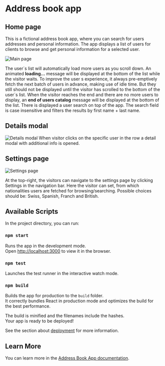 
# Address book app

## Home page
This is a fictional address book app, where you can search for users addresses and
personal information. The app displays a list of users for clients to browse and get
personal information for a selected user.

![Main page](https://panglat.github.io/code-challenge-address-book-app/images/home-page.png "Main page")

The user´s list will automatically load more users as you scroll down. An animated **loading...** message will be displayed at the bottom of the list while the visitor waits.
To improve the user s experience, it always pre-emptively fetch the next batch of
users in advance, making use of idle time. But they still should not be displayed until the
visitor has scrolled to the bottom of the user´s list.
When the visitor reaches the end and there are no more users to display, an **end of users catalog** message will be displayed at the bottom of the list.
There is displayed a user search on top of the app. The search field is case insensitive and filters the results by first name + last name.

## Details modal
![Details modal](https://panglat.github.io/code-challenge-address-book-app/images/home-page-modal.png "Details modal")
When visitor clicks on the specific user in the row a detail modal with additional info is opened.

## Settings page
![Settings page](https://panglat.github.io/code-challenge-address-book-app/images/settings.png "Settings page")

At the top-right, the visitors can navigate to the settings page by clicking Settings in the navigation bar.
Here the visitor can set, from which nationalities users are fetched for browsing/searching. Possible choices should be: Swiss, Spanish, Franch and British.

## Available Scripts

In the project directory, you can run:

### `npm start`

Runs the app in the development mode.<br />
Open [http://localhost:3000](http://localhost:3000) to view it in the browser.

### `npm test`

Launches the test runner in the interactive watch mode.<br />

### `npm build`

Builds the app for production to the `build` folder.<br />
It correctly bundles React in production mode and optimizes the build for the best performance.

The build is minified and the filenames include the hashes.<br />
Your app is ready to be deployed!

See the section about [deployment](https://facebook.github.io/create-react-app/docs/deployment) for more information.

## Learn More

You can learn more in the [Address Book App documentation](https://panglat.github.io/code-challenge-address-book-app/index.html).
